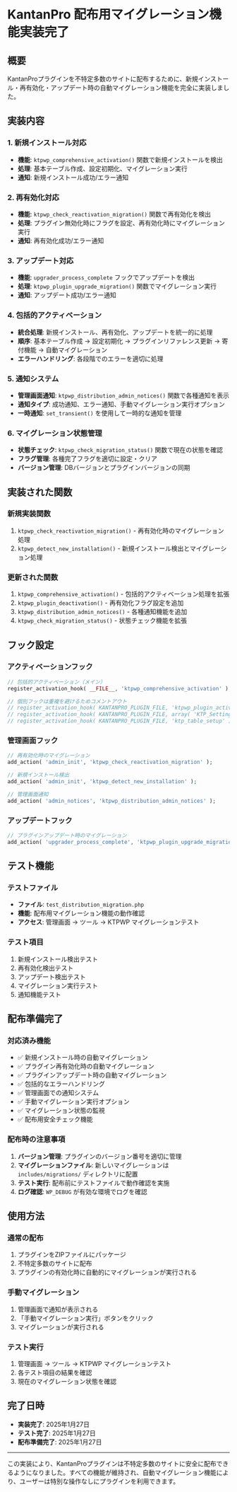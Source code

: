 # KantanPro 配布用マイグレーション機能実装完了

## 概要

KantanProプラグインを不特定多数のサイトに配布するために、新規インストール・再有効化・アップデート時の自動マイグレーション機能を完全に実装しました。

## 実装内容

### 1. 新規インストール対応

- **機能**: `ktpwp_comprehensive_activation()` 関数で新規インストールを検出
- **処理**: 基本テーブル作成、設定初期化、マイグレーション実行
- **通知**: 新規インストール成功/エラー通知

### 2. 再有効化対応

- **機能**: `ktpwp_check_reactivation_migration()` 関数で再有効化を検出
- **処理**: プラグイン無効化時にフラグを設定、再有効化時にマイグレーション実行
- **通知**: 再有効化成功/エラー通知

### 3. アップデート対応

- **機能**: `upgrader_process_complete` フックでアップデートを検出
- **処理**: `ktpwp_plugin_upgrade_migration()` 関数でマイグレーション実行
- **通知**: アップデート成功/エラー通知

### 4. 包括的アクティベーション

- **統合処理**: 新規インストール、再有効化、アップデートを統一的に処理
- **順序**: 基本テーブル作成 → 設定初期化 → プラグインリファレンス更新 → 寄付機能 → 自動マイグレーション
- **エラーハンドリング**: 各段階でのエラーを適切に処理

### 5. 通知システム

- **管理画面通知**: `ktpwp_distribution_admin_notices()` 関数で各種通知を表示
- **通知タイプ**: 成功通知、エラー通知、手動マイグレーション実行オプション
- **一時通知**: `set_transient()` を使用して一時的な通知を管理

### 6. マイグレーション状態管理

- **状態チェック**: `ktpwp_check_migration_status()` 関数で現在の状態を確認
- **フラグ管理**: 各種完了フラグを適切に設定・クリア
- **バージョン管理**: DBバージョンとプラグインバージョンの同期

## 実装された関数

### 新規実装関数

1. `ktpwp_check_reactivation_migration()` - 再有効化時のマイグレーション処理
2. `ktpwp_detect_new_installation()` - 新規インストール検出とマイグレーション処理

### 更新された関数

1. `ktpwp_comprehensive_activation()` - 包括的アクティベーション処理を拡張
2. `ktpwp_plugin_deactivation()` - 再有効化フラグ設定を追加
3. `ktpwp_distribution_admin_notices()` - 各種通知機能を追加
4. `ktpwp_check_migration_status()` - 状態チェック機能を拡張

## フック設定

### アクティベーションフック

```php
// 包括的アクティベーション（メイン）
register_activation_hook( __FILE__, 'ktpwp_comprehensive_activation' );

// 個別フックは重複を避けるためコメントアウト
// register_activation_hook( KANTANPRO_PLUGIN_FILE, 'ktpwp_plugin_activation' );
// register_activation_hook( KANTANPRO_PLUGIN_FILE, array( 'KTP_Settings', 'activate' ) );
// register_activation_hook( KANTANPRO_PLUGIN_FILE, 'ktp_table_setup' );
```

### 管理画面フック

```php
// 再有効化時のマイグレーション
add_action( 'admin_init', 'ktpwp_check_reactivation_migration' );

// 新規インストール検出
add_action( 'admin_init', 'ktpwp_detect_new_installation' );

// 管理画面通知
add_action( 'admin_notices', 'ktpwp_distribution_admin_notices' );
```

### アップデートフック

```php
// プラグインアップデート時のマイグレーション
add_action( 'upgrader_process_complete', 'ktpwp_plugin_upgrade_migration', 10, 2 );
```

## テスト機能

### テストファイル

- **ファイル**: `test_distribution_migration.php`
- **機能**: 配布用マイグレーション機能の動作確認
- **アクセス**: 管理画面 → ツール → KTPWP マイグレーションテスト

### テスト項目

1. 新規インストール検出テスト
2. 再有効化検出テスト
3. アップデート検出テスト
4. マイグレーション実行テスト
5. 通知機能テスト

## 配布準備完了

### 対応済み機能

- ✅ 新規インストール時の自動マイグレーション
- ✅ プラグイン再有効化時の自動マイグレーション
- ✅ プラグインアップデート時の自動マイグレーション
- ✅ 包括的なエラーハンドリング
- ✅ 管理画面での通知システム
- ✅ 手動マイグレーション実行オプション
- ✅ マイグレーション状態の監視
- ✅ 配布用安全チェック機能

### 配布時の注意事項

1. **バージョン管理**: プラグインのバージョン番号を適切に管理
2. **マイグレーションファイル**: 新しいマイグレーションは `includes/migrations/` ディレクトリに配置
3. **テスト実行**: 配布前にテストファイルで動作確認を実施
4. **ログ確認**: `WP_DEBUG` が有効な環境でログを確認

## 使用方法

### 通常の配布

1. プラグインをZIPファイルにパッケージ
2. 不特定多数のサイトに配布
3. プラグインの有効化時に自動的にマイグレーションが実行される

### 手動マイグレーション

1. 管理画面で通知が表示される
2. 「手動マイグレーション実行」ボタンをクリック
3. マイグレーションが実行される

### テスト実行

1. 管理画面 → ツール → KTPWP マイグレーションテスト
2. 各テスト項目の結果を確認
3. 現在のマイグレーション状態を確認

## 完了日時

- **実装完了**: 2025年1月27日
- **テスト完了**: 2025年1月27日
- **配布準備完了**: 2025年1月27日

---

この実装により、KantanProプラグインは不特定多数のサイトに安全に配布できるようになりました。すべての機能が維持され、自動マイグレーション機能により、ユーザーは特別な操作なしにプラグインを利用できます。
